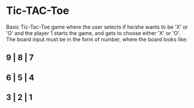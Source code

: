 # Tic-TAC-Toe
Basic Tic-Tac-Toe game where the user selects if he/she wants to be 'X' or 'O' and the player 1 starts the game, and gets to choose either 'X' or 'O'.
The board input must be in the form of number, where the board looks like:

 9 | 8 | 7
 ---------
 6 | 5 | 4
 ---------
 3 | 2 | 1
 ---------
 
 
 
 
 
